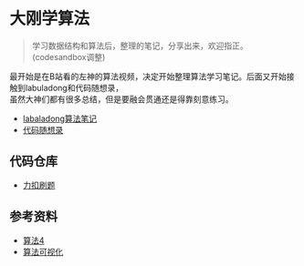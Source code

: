 # 大刚学算法
> 学习数据结构和算法后，整理的笔记，分享出来，欢迎指正。(codesandbox调整)

最开始是在B站看的左神的算法视频，决定开始整理算法学习笔记。后面又开始接触到labuladong和代码随想录，<br/>虽然大神们都有很多总结，但是要融会贯通还是得靠刻意练习。

* <a href='https://labaladong.github.io/algo'>labaladong算法笔记</a> 
* <a href='https://programmercarl.com/'>代码随想录</a>

## 代码仓库
* [力扣刷题](https://gitee.com/mgang/leet-code)

## 参考资料
* [算法4](https://algs4.cs.princeton.edu/home/) 
* [算法可视化](https://www.cs.usfca.edu/~galles/visualization/Algorithms.html)
